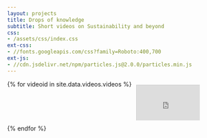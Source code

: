 ```yaml
---
layout: projects
title: Drops of knowledge
subtitle: Short videos on Sustainability and beyond
css:
- /assets/css/index.css
ext-css:
- //fonts.googleapis.com/css?family=Roboto:400,700
ext-js:
- //cdn.jsdelivr.net/npm/particles.js@2.0.0/particles.min.js
---
```


<div class="container-md" style="margin-bottom:40px; ">
    <div id="shinyapps-big">
        {% for videoid in site.data.videos.videos %}
            <div class="video-tile" style="width=24rem;margin-bottom:10px">
                <div class="video-container">
                    <iframe src="https://www.youtube.com/embed/{{ videoid }}" title="YouTube video player" frameborder="0" allow="accelerometer; autoplay; clipboard-write; encrypted-media; gyroscope; picture-in-picture" allowfullscreen></iframe>
                </div>
            </div>
        {% endfor %}
    </div>
</div>

<style>
    #shinyapps-big {
        display: flex;
        flex-wrap: wrap;
    }

    .video-tile {
        width: calc(33.33% - 20px);
        margin: 10px;
        box-sizing: border-box;
    }

    .video-container {
        position: relative;
        width: 100%;
        padding-bottom: 56.25%; /* Aspect ratio 16:9 (9 / 16 = 0.5625) */
        overflow: hidden;
    }

    .video-container iframe {
        position: absolute;
        top: 0;
        left: 0;
        width: 100%;
        height: 100%;
        border: 1px solid #ccc;
    }
</style>
